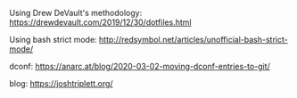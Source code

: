 Using Drew DeVault's methodology: https://drewdevault.com/2019/12/30/dotfiles.html

Using bash strict mode: http://redsymbol.net/articles/unofficial-bash-strict-mode/

dconf: https://anarc.at/blog/2020-03-02-moving-dconf-entries-to-git/

blog: https://joshtriplett.org/
